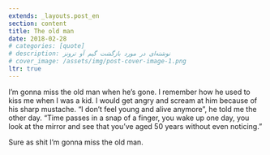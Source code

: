 ```yaml
---
extends: _layouts.post_en
section: content
title: The old man
date: 2018-02-28
# categories: [quote]
# description: نوشته‌ای در مورد بازگشت گیم آو ترونز
# cover_image: /assets/img/post-cover-image-1.png
ltr: true
---
```




I’m gonna miss the old man when he’s gone. I remember how he used to kiss me when I was a kid. I would get angry and scream at him because of his sharp mustache. “I don’t feel young and alive anymore”, he told me the other day. “Time passes in a snap of a finger, you wake up one day, you look at the mirror and see that you’ve aged 50 years without even noticing.”

Sure as shit I’m gonna miss the old man.



